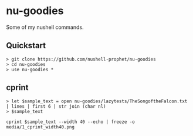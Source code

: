 # nu-goodies

Some of my nushell commands.

## Quickstart

```nushell no-run
> git clone https://github.com/nushell-prophet/nu-goodies
> cd nu-goodies
> use nu-goodies *
```

## cprint

```nu
> let $sample_text = open nu-goodies/lazytests/TheSongoftheFalcon.txt | lines | first 6 | str join (char nl)
> $sample_text
```

```nu no-output
cprint $sample_text --width 40 --echo | freeze -o media/1_cprint_width40.png
```

